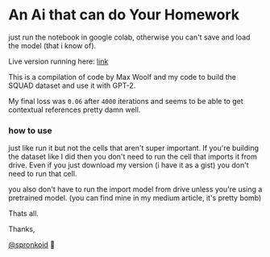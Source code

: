 # An Ai that can do Your Homework

just run the notebook in google colab, otherwise you can't save and load the model (that i know of).

Live version running here: [link](https://colab.research.google.com/drive/1hGxYPTx0E515cPcY-_vWfsdHMJQ1hPP8)



This is a compilation of code by Max Woolf and my code to build the SQUAD dataset and use it with GPT-2.

My final loss was `0.06` after `4000` iterations and seems to be able to get contextual references pretty damn well.

### how to use

just like run it but not the cells that aren't super important. If you're building the dataset like I did then you don't need to run the cell that imports it from drive. Even if you just download my version (i have it as a gist) you don't need to run that cell.

you also don't have to run the import model from drive unless you're using a pretrained model. (you can find mine in my medium article, it's pretty bomb)



Thats all.

Thanks,

 [@spronkoid](twitter.com/spronkoid) :turtle: